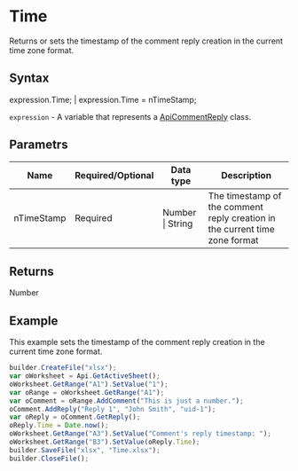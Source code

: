 # Time

Returns or sets the timestamp of the comment reply creation in the current time zone format.

## Syntax

expression.Time; &#124; expression.Time = nTimeStamp;

`expression` - A variable that represents a [ApiCommentReply](../ApiCommentReply.md) class.

## Parametrs

| **Name** | **Required/Optional** | **Data type** | **Description** |
| ------------- | ------------- | ------------- | ------------- |
| nTimeStamp | Required | Number &#124; String | The timestamp of the comment reply creation in the current time zone format |

## Returns

Number

## Example

This example sets the timestamp of the comment reply creation in the current time zone format.

```javascript
builder.CreateFile("xlsx");
var oWorksheet = Api.GetActiveSheet();
oWorksheet.GetRange("A1").SetValue("1");
var oRange = oWorksheet.GetRange("A1");
var oComment = oRange.AddComment("This is just a number.");
oComment.AddReply("Reply 1", "John Smith", "uid-1");
var oReply = oComment.GetReply();
oReply.Time = Date.now();
oWorksheet.GetRange("A3").SetValue("Comment's reply timestamp: ");
oWorksheet.GetRange("B3").SetValue(oReply.Time);
builder.SaveFile("xlsx", "Time.xlsx");
builder.CloseFile();
```